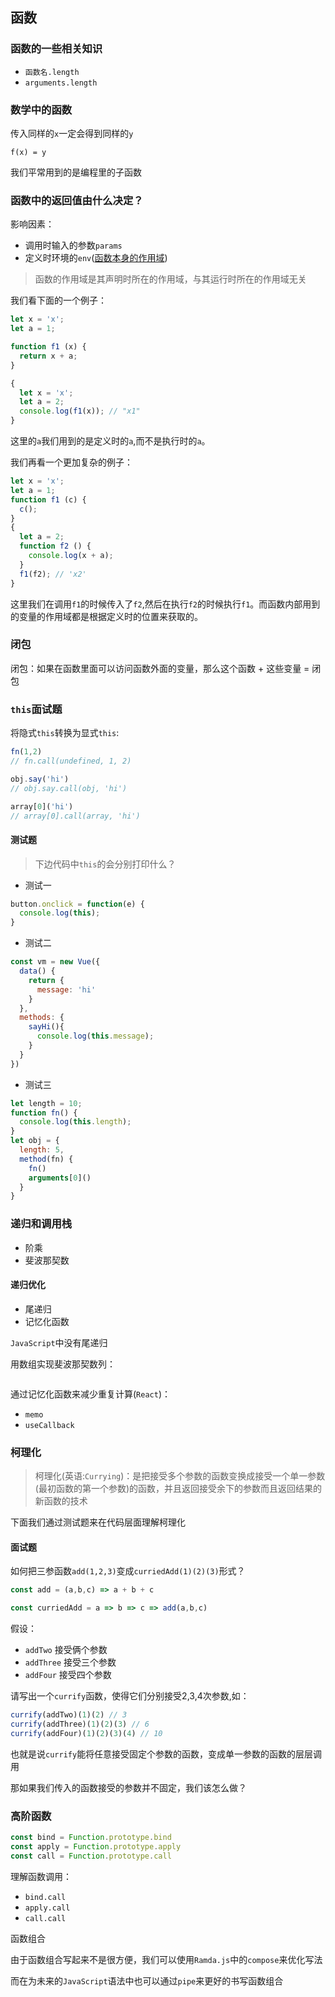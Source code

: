 ## 函数

### 函数的一些相关知识
* `函数名.length`
* `arguments.length`

### 数学中的函数
传入同样的`x`一定会得到同样的`y`

`f(x) = y`

我们平常用到的是编程里的子函数

### 函数中的返回值由什么决定？
影响因素：  
* 调用时输入的参数`params`
* 定义时环境的`env`([函数本身的作用域](https://javascript.ruanyifeng.com/grammar/function.html#toc11))

> 函数的作用域是其声明时所在的作用域，与其运行时所在的作用域无关

我们看下面的一个例子：  
```js
let x = 'x';
let a = 1;

function f1 (x) {
  return x + a;
}

{
  let x = 'x';
  let a = 2;
  console.log(f1(x)); // "x1"
}
```
这里的`a`我们用到的是定义时的`a`,而不是执行时的`a`。

我们再看一个更加复杂的例子：  
```js
let x = 'x';
let a = 1;
function f1 (c) {
  c();
}
{
  let a = 2;
  function f2 () {
    console.log(x + a);
  }
  f1(f2); // 'x2'
}
```
这里我们在调用`f1`的时候传入了`f2`,然后在执行`f2`的时候执行`f1`。而函数内部用到的变量的作用域都是根据定义时的位置来获取的。

### 闭包

闭包：如果在函数里面可以访问函数外面的变量，那么这个函数 + 这些变量 = 闭包

### `this`面试题

将隐式`this`转换为显式`this`:  
```js
fn(1,2)
// fn.call(undefined, 1, 2)

obj.say('hi')
// obj.say.call(obj, 'hi')

array[0]('hi')
// array[0].call(array, 'hi')
```

#### 测试题
> 下边代码中`this`的会分别打印什么？

* 测试一
```js
button.onclick = function(e) {
  console.log(this);
}
```

* 测试二
```js
const vm = new Vue({
  data() {
    return {
      message: 'hi'    
    } 
  },
  methods: {
    sayHi(){
      console.log(this.message);
    }
  }
})
```
* 测试三
```js
let length = 10;
function fn() {
  console.log(this.length);
}
let obj = {
  length: 5,
  method(fn) {
    fn()
    arguments[0]()
  }
}
```

### 递归和调用栈
* 阶乘
* 斐波那契数

#### 递归优化
* 尾递归
* 记忆化函数

`JavaScript`中没有尾递归

用数组实现斐波那契数列：  
```js

```

通过记忆化函数来减少重复计算(`React`)：
* `memo`
* `useCallback`

### 柯理化
> 柯理化(英语:`Currying`)：是把接受多个参数的函数变换成接受一个单一参数(最初函数的第一个参数)的函数，并且返回接受余下的参数而且返回结果的新函数的技术

下面我们通过测试题来在代码层面理解柯理化
#### 面试题  

如何把三参函数`add(1,2,3)`变成`curriedAdd(1)(2)(3)`形式？
```js
const add = (a,b,c) => a + b + c

const curriedAdd = a => b => c => add(a,b,c) 
```

假设：  
* `addTwo` 接受俩个参数
* `addThree` 接受三个参数
* `addFour` 接受四个参数

请写出一个`currify`函数，使得它们分别接受2,3,4次参数,如：  
```js
currify(addTwo)(1)(2) // 3
currify(addThree)(1)(2)(3) // 6
currify(addFour)(1)(2)(3)(4) // 10
```

也就是说`currify`能将任意接受固定个参数的函数，变成单一参数的函数的层层调用

那如果我们传入的函数接受的参数并不固定，我们该怎么做？

### 高阶函数
```js
const bind = Function.prototype.bind
const apply = Function.prototype.apply
const call = Function.prototype.call
```
理解函数调用：  
* `bind.call`
* `apply.call`
* `call.call`

函数组合

由于函数组合写起来不是很方便，我们可以使用`Ramda.js`中的`compose`来优化写法

而在为未来的`JavaScript`语法中也可以通过`pipe`来更好的书写函数组合
